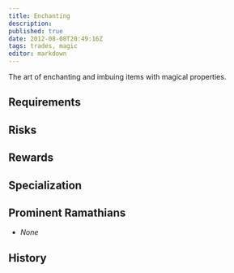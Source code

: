 ```yaml
---
title: Enchanting
description:
published: true
date: 2012-08-08T20:49:16Z
tags: trades, magic
editor: markdown
---
```


The art of enchanting and imbuing items with magical properties. 

## Requirements

## Risks

## Rewards

## Specialization

## Prominent Ramathians

- *None*

## History

